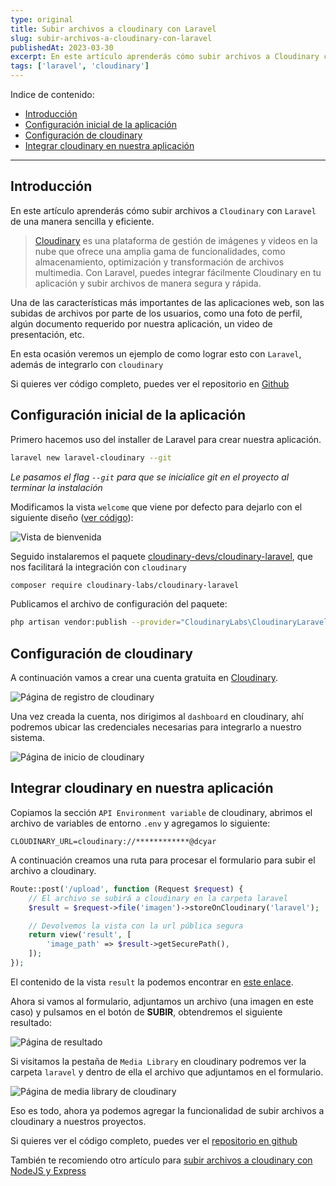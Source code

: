 ```yaml
---
type: original
title: Subir archivos a cloudinary con Laravel
slug: subir-archivos-a-cloudinary-con-laravel
publishedAt: 2023-03-30
excerpt: En este artículo aprenderás cómo subir archivos a Cloudinary con Laravel de una manera sencilla y eficiente. Cloudinary es una plataforma de gestión de imágenes y videos en la nube que ofrece una amplia gama de funcionalidades
tags: ['laravel', 'cloudinary']
---
```

Indice de contenido:
- [Introducción](#introducción "Introducción")
- [Configuración inicial de la aplicación](#configuración-inicial-de-la-aplicación "Configuración inicial de la aplicación")
- [Configuración de cloudinary](#configuración-de-cloudinary "Configuración de cloudinary")
- [Integrar cloudinary en nuestra aplicación](#integrar-cloudinary-en-nuestra-aplicación "Integrar cloudinary en nuestra aplicación")

---

## Introducción

En este artículo aprenderás cómo subir archivos a `Cloudinary` con `Laravel` de una manera sencilla y eficiente.

> <a href="https://cloudinary.com/" target="_blank" title="cloudinary" rel="nofollow noopener">Cloudinary</a> es una plataforma de gestión de imágenes y videos en la nube que ofrece una amplia gama de funcionalidades, como almacenamiento, optimización y transformación de archivos multimedia. Con Laravel, puedes integrar fácilmente Cloudinary en tu aplicación y subir archivos de manera segura y rápida.

Una de las características más importantes de las aplicaciones web, son las subidas de archivos por parte de los usuarios, como una foto de perfil, algún documento requerido por nuestra aplicación, un video de presentación, etc.

En esta ocasión veremos un ejemplo de como lograr esto con `Laravel`, además de integrarlo con `cloudinary`

Si quieres ver código completo, puedes ver el repositorio en <a href="https://github.com/dcyar-learning/laravel-cloudinary" target="_blank" title="repositorio github" rel="nofollow noopener">Github</a>

## Configuración inicial de la aplicación

Primero hacemos uso del installer de Laravel para crear nuestra aplicación.

```sh
laravel new laravel-cloudinary --git
```

*Le pasamos el flag `--git` para que se inicialice git en el proyecto al terminar la instalación*

Modificamos la vista `welcome` que viene por defecto para dejarlo con el siguiente diseño (<a href="https://github.com/dcyar-learning/laravel-cloudinary/blob/main/resources/views/welcome.blade.php" target="_blank" title="Archivo welcome en github" rel="nofollow noopener">ver código</a>):

![Vista de bienvenida](/images/laravel-cloudinary/welcome-view.png "Vista de bienvenida")

Seguido instalaremos el paquete <a href="https://github.com/cloudinary-devs/cloudinary-laravel/#installation" target="_blank" title="paquete cloudinary laravel" rel="nofollow noopener">cloudinary-devs/cloudinary-laravel</a>, que nos facilitará la integración con `cloudinary`

```bash
composer require cloudinary-labs/cloudinary-laravel
```

Publicamos el archivo de configuración del paquete:

```bash
php artisan vendor:publish --provider="CloudinaryLabs\CloudinaryLaravel\CloudinaryServiceProvider" --tag="cloudinary-laravel-config"
```

## Configuración de cloudinary

A continuación vamos a crear una cuenta gratuita en <a href="https://cloudinary.com/" target="_blank" title="Cloudinary" rel="nofollow noopener">Cloudinary</a>.

![Página de registro de cloudinary](/images/express-cloudinary/cloudinary-register.png "Página de registro de cloudinary")

Una vez creada la cuenta, nos dirigimos al `dashboard` en cloudinary, ahí podremos ubicar las credenciales necesarias para integrarlo a nuestro sistema.

![Página de inicio de cloudinary](/images/express-cloudinary/cloudinary-dashboard.png "Página de inicio de cloudinary")

## Integrar cloudinary en nuestra aplicación

Copiamos la sección `API Environment variable` de cloudinary, abrimos el archivo de variables de entorno `.env` y agregamos lo siguiente:

```
CLOUDINARY_URL=cloudinary://************@dcyar
```

A continuación creamos una ruta para procesar el formulario para subir el archivo a cloudinary.

```php
Route::post('/upload', function (Request $request) {
    // El archivo se subirá a cloudinary en la carpeta laravel
    $result = $request->file('imagen')->storeOnCloudinary('laravel');

    // Devolvemos la vista con la url pública segura
    return view('result', [
        'image_path' => $result->getSecurePath(),
    ]);
});
```

El contenido de la vista `result` la podemos encontrar en <a href="https://github.com/dcyar-learning/laravel-cloudinary/blob/main/resources/views/result.blade.php" target="_blank" title="Archivo welcome en github" rel="nofollow noopener">este enlace</a>.

Ahora si vamos al formulario, adjuntamos un archivo (una imagen en este caso) y pulsamos en el botón de **SUBIR**, obtendremos el siguiente resultado:

![Página de resultado](/images/laravel-cloudinary/result-view.png "Página de resultado")

Si visitamos la pestaña de `Media Library` en cloudinary podremos ver la carpeta `laravel` y dentro de ella el archivo que adjuntamos en el formulario.

![Página de media library de cloudinary](/images/laravel-cloudinary/cloudinary-image.png "Página de media library de cloudinary")

Eso es todo, ahora ya podemos agregar la funcionalidad de subir archivos a cloudinary a nuestros proyectos.

Si quieres ver el código completo, puedes ver el <a href="https://github.com/dcyar-learning/laravel-cloudinary" target="_blank" title="repositorio del proyecto" rel="nofollow noopener">repositorio en github</a>

También te recomiendo otro artículo para <a href="/subir-archivos-a-cloudinary-con-express-y-nodejs" title="artículo para subir archivos a cloudinary con nodejs y express">subir archivos a cloudinary con NodeJS y Express</a>